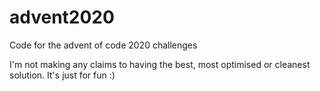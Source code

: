 # advent2020
Code for the advent of code 2020 challenges

I'm not making any claims to having the best, most optimised or cleanest solution. It's just for fun :)
